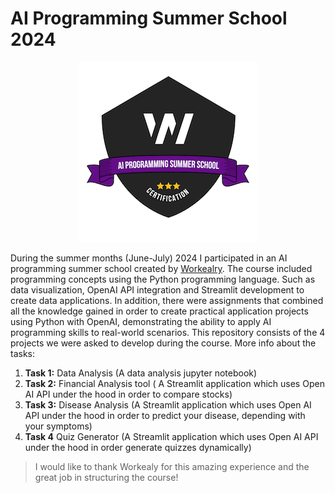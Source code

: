 # AI Programming Summer School 2024


<p align="center">
  <img src="ai-programming-summer-school.png" />
</p>

During the summer months (June-July) 2024 I participated in an AI programming summer school created by [Workealry](https://www.workearly.gr/). The course included programming concepts using the Python programming language. Such as data visualization, OpenAI API integration and Streamlit development to create data applications. In addition, there were assignments that combined all the knowledge gained in order to create practical application projects using Python with OpenAI, demonstrating the ability to apply AI programming skills to real-world scenarios. This repository consists of the 4 projects we were asked to develop during the course. More info about the tasks:

 1. **Task 1:** Data Analysis (A data analysis jupyter notebook)
 2. **Task 2:** Financial Analysis tool ( A Streamlit application which uses Open AI API under the hood in order to 		     compare stocks)
 3. **Task 3:** Disease Analysis (A Streamlit application which uses Open AI API under the hood in order to predict your disease, depending with your symptoms)
 4. **Task 4** Quiz Generator (A Streamlit application which uses Open AI API under the hood in order generate quizzes dynamically)

 > I would like to thank Workealy for this amazing experience and the great job in structuring the course!
